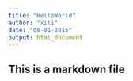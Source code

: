 ```yaml
---
title: "HelloWorld"
author: "xili"
date: "08-01-2015"
output: html_document
---
```

## This is a markdown file